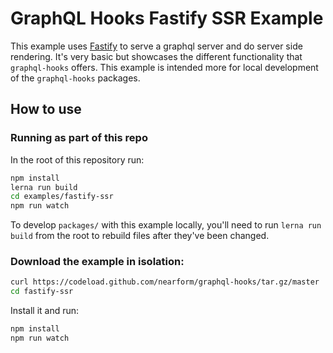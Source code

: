 # GraphQL Hooks Fastify SSR Example

This example uses [Fastify](https://github.com/fastify/fastify) to serve a graphql server and do server side rendering. It's very basic but showcases the different functionality that `graphql-hooks` offers. This example is intended more for local development of the `graphql-hooks` packages.

## How to use

### Running as part of this repo

In the root of this repository run:

```bash
npm install
lerna run build
cd examples/fastify-ssr
npm run watch
```

To develop `packages/` with this example locally, you'll need to run `lerna run build` from the root to rebuild files after they've been changed.

### Download the example in isolation:

```bash
curl https://codeload.github.com/nearform/graphql-hooks/tar.gz/master | tar -xz --strip=2 graphql-hooks-master/examples/fastify-ssr
cd fastify-ssr
```

Install it and run:

```bash
npm install
npm run watch
```
